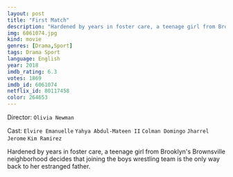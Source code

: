 ```yaml
---
layout: post
title: "First Match"
description: "Hardened by years in foster care, a teenage girl from Brooklyn's Brownsville neighborhood decides that joining the boys wrestling team is the only way back to her estranged father..."
img: 6061074.jpg
kind: movie
genres: [Drama,Sport]
tags: Drama Sport 
language: English
year: 2018
imdb_rating: 6.3
votes: 1869
imdb_id: 6061074
netflix_id: 80117458
color: 264653
---
```

Director: `Olivia Newman`  

Cast: `Elvire Emanuelle` `Yahya Abdul-Mateen II` `Colman Domingo` `Jharrel Jerome` `Kim Ramirez` 

Hardened by years in foster care, a teenage girl from Brooklyn's Brownsville neighborhood decides that joining the boys wrestling team is the only way back to her estranged father.